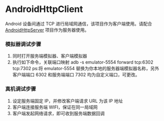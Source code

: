# AndroidHttpClient
Android 设备间通过 TCP 进行局域网通信，该项目作为客户端使用。请配合 [AndroidHttpServer](https://github.com/hgncxzy/AndroidHttpServer) 项目作为服务器使用。
### 模拟器调试步骤
1. 同时打开服务端模拟器、客户端模拟器
2. 执行如下命令，关联端口映射  adb -s emulator-5554 forward tcp:6302 tcp:7302
ps:将 emulator-5554 替换为你本地的服务器端模拟器名称，另外客户端端口 6302 和服务端端口 7302 均为自定义端口，可更改。
### 真机调试步骤
1. 设定服务端固定 IP，并修改客户端请求 URL 为该 IP 地址
2. 客户端连接服务端 WIFI，保证在同一局域网
3. 客户端发起网络请求，即可收到服务端数据回调
